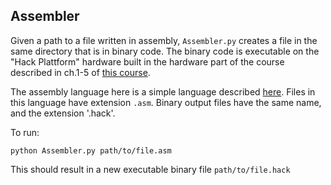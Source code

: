 ## Assembler
Given a path to a file written in assembly, `Assembler.py` creates a file in the same directory that is in binary code. The binary code is executable on the "Hack Plattform" hardware built in the hardware part of the course described in ch.1-5 of <a href='http://www.nand2tetris.org/book.php'>this course</a>.

The assembly language here is a simple language described <a href='http://www.nand2tetris.org/chapters/chapter%2004.pdf'>here</a>. Files in this language have extension `.asm`. Binary output files have the same name, and the extension '.hack'.

To run:

```
python Assembler.py path/to/file.asm
```
This should result in a new executable binary file `path/to/file.hack`
